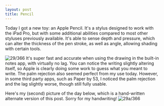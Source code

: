 ```yaml
---
layout: post
title: Pencil
---
```

Today I got a new toy: an Apple Pencil. It's a stylus designed to work with the iPad Pro, but with some additional abilities compared to most other styluses previously available. It's able to sense depth and pressure, which can alter the thickness of the pen stroke, as well as angle, allowing shading with certain tools.
<!--break-->
![29/366](media.humanboring.net/photos/2016-01-29.jpeg)
It's super fast and accurate when using the drawing in the built-in notes app, with virtually no lag. You can notice the writing slightly altering itself, so Apple is clearly doing some work to guess what you meant to write. The palm rejection also seemed perfect from my use today. However, in some third party apps, such as Paper by 53, I noticed the palm rejection and the lag slightly worse, though still fully usable.

Here's my (second) picture of the day below, which is a hand-written alternate version of this post. Sorry for my handwriting!
![29a/366](media.humanboring.net/photos/2016-01-29a.jpeg)
